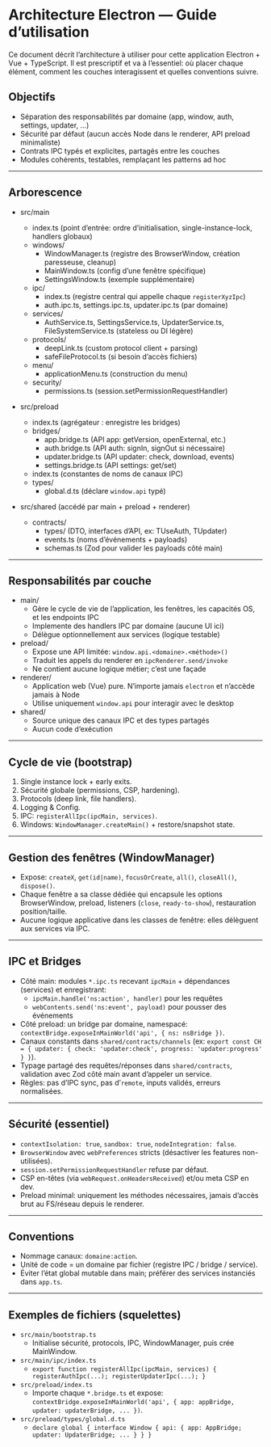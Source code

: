 # Architecture Electron — Guide d’utilisation

Ce document décrit l’architecture à utiliser pour cette application Electron + Vue + TypeScript. Il est prescriptif et va à l’essentiel: où placer chaque élément, comment les couches interagissent et quelles conventions suivre.

## Objectifs
- Séparation des responsabilités par domaine (app, window, auth, settings, updater, …)
- Sécurité par défaut (aucun accès Node dans le renderer, API preload minimaliste)
- Contrats IPC typés et explicites, partagés entre les couches
- Modules cohérents, testables, remplaçant les patterns ad hoc

---

## Arborescence

- src/main
  - index.ts (point d’entrée: ordre d’initialisation, single-instance-lock, handlers globaux)
  - windows/
    - WindowManager.ts (registre des BrowserWindow, création paresseuse, cleanup)
    - MainWindow.ts (config d’une fenêtre spécifique)
    - SettingsWindow.ts (exemple supplémentaire)
  - ipc/
    - index.ts (registre central qui appelle chaque `registerXyzIpc`)
    - auth.ipc.ts, settings.ipc.ts, updater.ipc.ts (par domaine)
  - services/
    - AuthService.ts, SettingsService.ts, UpdaterService.ts, FileSystemService.ts (stateless ou DI légère)
  - protocols/
    - deepLink.ts (custom protocol client + parsing)
    - safeFileProtocol.ts (si besoin d’accès fichiers)
  - menu/
    - applicationMenu.ts (construction du menu)
  - security/
    - permissions.ts (session.setPermissionRequestHandler)

- src/preload
  - index.ts (agrégateur : enregistre les bridges)
  - bridges/
    - app.bridge.ts (API app: getVersion, openExternal, etc.)
    - auth.bridge.ts (API auth: signIn, signOut si nécessaire)
    - updater.bridge.ts (API updater: check, download, events)
    - settings.bridge.ts (API settings: get/set)
  - index.ts (constantes de noms de canaux IPC)
  - types/
    - global.d.ts (déclare `window.api` typé)

- src/shared (accédé par main + preload + renderer)
  - contracts/
    - types/ (DTO, interfaces d’API, ex: TUseAuth, TUpdater)
    - events.ts (noms d’événements + payloads)
    - schemas.ts (Zod pour valider les payloads côté main)

---

## Responsabilités par couche
- main/
  - Gère le cycle de vie de l’application, les fenêtres, les capacités OS, et les endpoints IPC
  - Implemente des handlers IPC par domaine (aucune UI ici)
  - Délègue optionnellement aux services (logique testable)
- preload/
  - Expose une API limitée: `window.api.<domaine>.<méthode>()`
  - Traduit les appels du renderer en `ipcRenderer.send/invoke`
  - Ne contient aucune logique métier; c’est une façade
- renderer/
  - Application web (Vue) pure. N’importe jamais `electron` et n’accède jamais à Node
  - Utilise uniquement `window.api` pour interagir avec le desktop
- shared/
  - Source unique des canaux IPC et des types partagés
  - Aucun code d’exécution

---

## Cycle de vie (bootstrap)
1. Single instance lock + early exits.
2. Sécurité globale (permissions, CSP, hardening).
3. Protocols (deep link, file handlers).
4. Logging & Config.
5. IPC: `registerAllIpc(ipcMain, services)`.
6. Windows: `WindowManager.createMain()` + restore/snapshot state.

---

## Gestion des fenêtres (WindowManager)
- Expose: `createX`, `get(id|name)`, `focusOrCreate`, `all()`, `closeAll()`, `dispose()`.
- Chaque fenêtre a sa classe dédiée qui encapsule les options BrowserWindow, preload, listeners (`close`, `ready-to-show`), restauration position/taille.
- Aucune logique applicative dans les classes de fenêtre: elles délèguent aux services via IPC.

---

## IPC et Bridges
- Côté main: modules `*.ipc.ts` recevant `ipcMain` + dépendances (services) et enregistrant:
  - `ipcMain.handle('ns:action', handler)` pour les requêtes
  - `webContents.send('ns:event', payload)` pour pousser des événements
- Côté preload: un bridge par domaine, namespacé: `contextBridge.exposeInMainWorld('api', { ns: nsBridge })`.
- Canaux constants dans `shared/contracts/channels` (ex: `export const CH = { updater: { check: 'updater:check', progress: 'updater:progress' } }`).
- Typage partagé des requêtes/réponses dans `shared/contracts`, validation avec Zod côté main avant d’appeler un service.
- Règles: pas d’IPC sync, pas d’`remote`, inputs validés, erreurs normalisées.

---

## Sécurité (essentiel)
- `contextIsolation: true`, `sandbox: true`, `nodeIntegration: false`.
- `BrowserWindow` avec `webPreferences` stricts (désactiver les features non-utilisées).
- `session.setPermissionRequestHandler` refuse par défaut.
- CSP en-têtes (via `webRequest.onHeadersReceived`) et/ou meta CSP en dev.
- Preload minimal: uniquement les méthodes nécessaires, jamais d’accès brut au FS/réseau depuis le renderer.

---

## Conventions
- Nommage canaux: `domaine:action`.
- Unité de code = un domaine par fichier (registre IPC / bridge / service).
- Éviter l’état global mutable dans main; préférer des services instanciés dans `app.ts`.

---

## Exemples de fichiers (squelettes)
- `src/main/bootstrap.ts`
  - Initialise sécurité, protocols, IPC, WindowManager, puis crée MainWindow.
- `src/main/ipc/index.ts`
  - `export function registerAllIpc(ipcMain, services) { registerAuthIpc(...); registerUpdaterIpc(...); }`
- `src/preload/index.ts`
  - Importe chaque `*.bridge.ts` et expose: `contextBridge.exposeInMainWorld('api', { app: appBridge, updater: updaterBridge, ... })`.
- `src/preload/types/global.d.ts`
  - `declare global { interface Window { api: { app: AppBridge; updater: UpdaterBridge; ... } } }`
